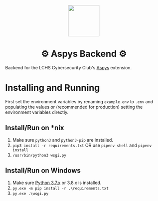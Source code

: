 <div align="center">
    <img src="app/static/favicon.ico" height=100/><br>
<h1>⚙ Aspys Backend ⚙</h1>
</div>

Backend for the LCHS Cybersecurity Club's [Aspys](https://github.com/lchs-cybersecurity/aspys) extension.

# Installing and Running

First set the environment variables by renaming `example.env` to `.env` and populating the values or (recommended for production) setting the environment variables directly.

Install/Run on \*nix
---
1. Make sure `python3` and `python3-pip` are installed.
2. `pip3 install -r requirements.txt` OR use `pipenv shell` and `pipenv install`
3. `/usr/bin/python3 wsgi.py`

Install/Run on Windows
---
1. Make sure [Python 3.7.x](https://www.python.org/downloads/windows/) or 3.8.x is installed.
2. `py.exe -m pip install -r .\requirements.txt`
3. `py.exe .\wsgi.py`
